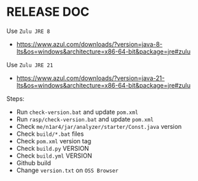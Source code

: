 # RELEASE DOC

Use `Zulu JRE 8`
- https://www.azul.com/downloads/?version=java-8-lts&os=windows&architecture=x86-64-bit&package=jre#zulu

Use `Zulu JRE 21`
- https://www.azul.com/downloads/?version=java-21-lts&os=windows&architecture=x86-64-bit&package=jre#zulu

Steps:
- Run `check-version.bat` and update `pom.xml`
- Run `rasp/check-version.bat` and update `pom.xml`
- Check `me/n1ar4/jar/analyzer/starter/Const.java` version
- Check `build/*.bat` files
- Check `pom.xml` version tag
- Check `build.py` VERSION
- Check `build.yml` VERSION
- Github build
- Change `version.txt` on `OSS Browser`
